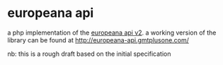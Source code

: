 europeana api
=============

a php implementation of the [europeana api v2](http://europeana.eu/portal/api-introduction.html). a working version of the library can be found at http://europeana-api.gmtplusone.com/

nb: this is a rough draft based on the initial specification